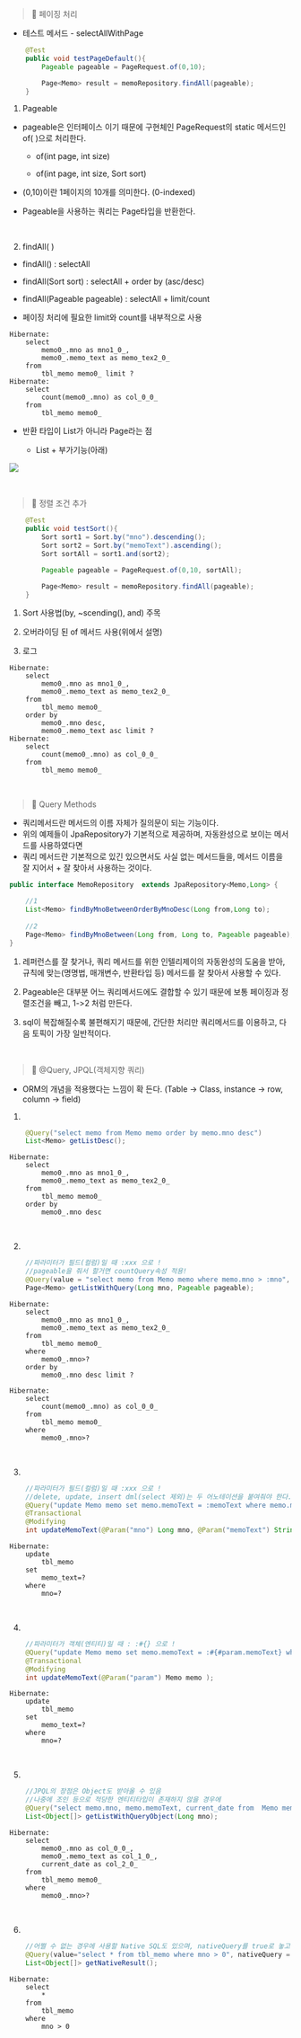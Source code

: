 > 🚀 페이징 처리

- 테스트 메서드 - selectAllWithPage

```java
    @Test
    public void testPageDefault(){
        Pageable pageable = PageRequest.of(0,10);

        Page<Memo> result = memoRepository.findAll(pageable);
    }
```

1. Pageable

- pageable은 인터페이스 이기 때문에 구현체인 PageRequest의 static 메서드인 of( )으로 처리한다.
  
  - of(int page, int size)
    
  - of(int page, int size, Sort sort)
    
- (0,10)이란 1페이지의 10개를 의미한다. (0-indexed)

- Pageable을 사용하는 쿼리는 Page타입을 반환한다.
  
<br/>
  
2. findAll( )

- findAll() : selectAll
  
- findAll(Sort sort) : selectAll + order by (asc/desc)
  
- findAll(Pageable pageable) : selectAll + limit/count
  
- 페이징 처리에 필요한 limit와 count를 내부적으로 사용
  
```
Hibernate: 
    select
        memo0_.mno as mno1_0_,
        memo0_.memo_text as memo_tex2_0_ 
    from
        tbl_memo memo0_ limit ?
Hibernate: 
    select
        count(memo0_.mno) as col_0_0_ 
    from
        tbl_memo memo0_
```
  
- 반환 타입이 List가 아니라 Page라는 점  

  - List + 부가기능(아래)
  
![](https://images.velog.io/images/sonchanwoo/post/dbb6334f-06e3-4509-a27d-81258cfbaba2/image.png)

<br/>

> 🚀 정렬 조건 추가

```java
    @Test
    public void testSort(){
        Sort sort1 = Sort.by("mno").descending();
        Sort sort2 = Sort.by("memoText").ascending();
        Sort sortAll = sort1.and(sort2);

        Pageable pageable = PageRequest.of(0,10, sortAll);

        Page<Memo> result = memoRepository.findAll(pageable);
    }
```

1. Sort 사용법(by, ~scending(), and) 주목

2. 오버라이딩 된 of 메서드 사용(위에서 설명)

3. 로그

```
Hibernate: 
    select
        memo0_.mno as mno1_0_,
        memo0_.memo_text as memo_tex2_0_ 
    from
        tbl_memo memo0_ 
    order by
        memo0_.mno desc,
        memo0_.memo_text asc limit ?
Hibernate: 
    select
        count(memo0_.mno) as col_0_0_ 
    from
        tbl_memo memo0_
```

<br/>

> 🚀 Query Methods
- 쿼리메서드란 메서드의 이름 자체가 질의문이 되는 기능이다.
- 위의 예제들이 JpaRepository가 기본적으로 제공하며, 자동완성으로 보이는 메서드를 사용하였다면
- 쿼리 메서드란 기본적으로 있긴 있으면서도 사실 없는 메서드들을, 메서드 이름을 잘 지어서 + 잘 찾아서 사용하는 것이다.

```java
public interface MemoRepository  extends JpaRepository<Memo,Long> {

    //1
    List<Memo> findByMnoBetweenOrderByMnoDesc(Long from,Long to);
    
    //2
    Page<Memo> findByMnoBetween(Long from, Long to, Pageable pageable);
}
```

1. 레퍼런스를 잘 찾거나, 쿼리 메서드를 위한 인텔리제이의 자동완성의 도움을 받아, 규칙에 맞는(명명법, 매개변수, 반환타입 등) 메서드를 잘 찾아서 사용할 수 있다.

2. Pageable은 대부분 어느 쿼리메서드에도 결합할 수 있기 때문에 보통 페이징과 정렬조건을 빼고,  1->2 처럼 만든다.

3. sql이 복잡해질수록 불편해지기 때문에, 간단한 처리만 쿼리메서드를 이용하고, 다음 토픽이 가장 일반적이다.

<br/>

> 🚀 @Query, JPQL(객체지향 쿼리)
- ORM의 개념을 적용했다는 느낌이 확 든다. (Table -> Class, instance -> row, column -> field)

1. 

```java
    @Query("select memo from Memo memo order by memo.mno desc")
    List<Memo> getListDesc();
```

```
Hibernate: 
    select
        memo0_.mno as mno1_0_,
        memo0_.memo_text as memo_tex2_0_ 
    from
        tbl_memo memo0_ 
    order by
        memo0_.mno desc
```

<br/>

2. 

```java
    //파라미터가 필드(컬럼)일 때 :xxx 으로 !
    //pageable을 줘서 할거면 countQuery속성 적용!
    @Query(value = "select memo from Memo memo where memo.mno > :mno", countQuery = "select count(memo) from Memo memo where memo.mno > :mno ")
    Page<Memo> getListWithQuery(Long mno, Pageable pageable);
```

```
Hibernate: 
    select
        memo0_.mno as mno1_0_,
        memo0_.memo_text as memo_tex2_0_ 
    from
        tbl_memo memo0_ 
    where
        memo0_.mno>? 
    order by
        memo0_.mno desc limit ?

Hibernate: 
    select
        count(memo0_.mno) as col_0_0_ 
    from
        tbl_memo memo0_ 
    where
        memo0_.mno>?
```


<br/>

3.

```java
    //파라미터가 필드(컬럼)일 때 :xxx 으로 !
    //delete, update, insert dml(select 제외)는 두 어노테이션을 붙여줘야 한다.
    @Query("update Memo memo set memo.memoText = :memoText where memo.mno = :mno")
    @Transactional
    @Modifying
    int updateMemoText(@Param("mno") Long mno, @Param("memoText") String memoText);
```

```
Hibernate: 
    update
        tbl_memo 
    set
        memo_text=? 
    where
        mno=?
```


<br/>

4.

```java
    //파라미터가 객체(엔티티)일 때 : :#{} 으로 !
    @Query("update Memo memo set memo.memoText = :#{#param.memoText} where memo.mno = :#{#param.mno}")
    @Transactional
    @Modifying
    int updateMemoText(@Param("param") Memo memo );
```

```
Hibernate: 
    update
        tbl_memo 
    set
        memo_text=? 
    where
        mno=?
```


<br/>

5.

```java
    //JPQL의 장점은 Object도 받아올 수 있음
    //나중에 조인 등으로 적당한 엔티티타입이 존재하지 않을 경우에
    @Query("select memo.mno, memo.memoText, current_date from  Memo memo where memo.mno > :mno")
    List<Object[]> getListWithQueryObject(Long mno);
```

```
Hibernate: 
    select
        memo0_.mno as col_0_0_,
        memo0_.memo_text as col_1_0_,
        current_date as col_2_0_ 
    from
        tbl_memo memo0_ 
    where
        memo0_.mno>?
```


<br/>

6.

```java
    //어쩔 수 없는 경우에 사용할 Native SQL도 있으며, nativeQuery를 true로 놓고 사용한다.
    @Query(value="select * from tbl_memo where mno > 0", nativeQuery = true)
    List<Object[]> getNativeResult();
```

```
Hibernate: 
    select
        * 
    from
        tbl_memo 
    where
        mno > 0
```


<br/>